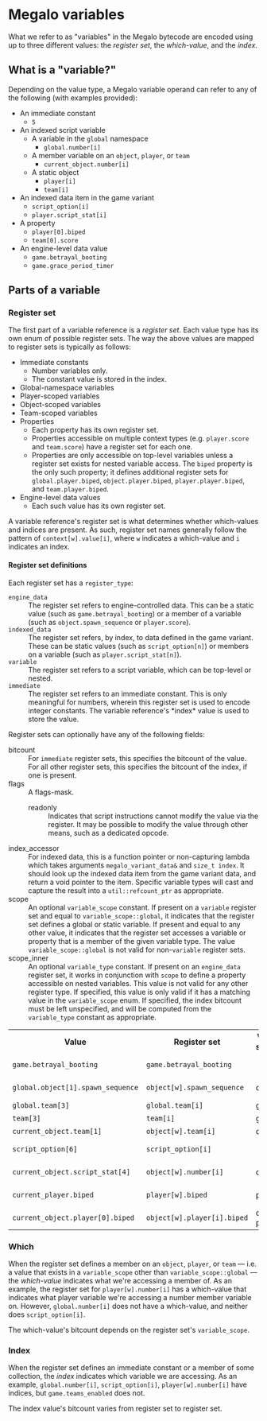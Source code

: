 # Megalo variables

What we refer to as "variables" in the Megalo bytecode are encoded using up to three different values: the *register set*, the *which-value*, and the *index*.

## What is a "variable?"

Depending on the value type, a Megalo variable operand can refer to any of the following (with examples provided):

* An immediate constant
  * `5`
* An indexed script variable
  * A variable in the `global` namespace
    * `global.number[i]`
  * A member variable on an `object`, `player`, or `team`
    * `current_object.number[i]`
  * A static object
    * `player[i]`
    * `team[i]`
* An indexed data item in the game variant
  * `script_option[i]`
  * `player.script_stat[i]`
* A property
  * `player[0].biped`
  * `team[0].score`
* An engine-level data value
  * `game.betrayal_booting`
  * `game.grace_period_timer`

## Parts of a variable
### Register set

The first part of a variable reference is a *register set*. Each value type has its own enum of possible register sets. The way the above values are mapped to register sets is typically as follows:

* Immediate constants
  * Number variables only.
  * The constant value is stored in the index.
* Global-namespace variables
* Player-scoped variables
* Object-scoped variables
* Team-scoped variables
* Properties
  * Each property has its own register set.
  * Properties accessible on multiple context types (e.g. `player.score` and `team.score`) have a register set for each one.
  * Properties are only accessible on top-level variables unless a register set exists for nested variable access. The `biped` property is the only such property; it defines additional register sets for `global.player.biped`, `object.player.biped`, `player.player.biped`, and `team.player.biped`.
* Engine-level data values
  * Each such value has its own register set.

A variable reference's register set is what determines whether which-values and indices are present. As such, register set names generally follow the pattern of `context[w].value[i]`, where `w` indicates a which-value and `i` indicates an index.

#### Register set definitions

Each register set has a `register_type`:

<dl>
   <dt><code>engine_data</code></dt>
      <dd>
         The register set refers to engine-controlled data. This can be a static value (such as <code>game.betrayal_booting</code>) or a member of a variable (such as <code>object.spawn_sequence</code> or <code>player.score</code>).
      </dd>
   <dt><code>indexed_data</code></dt>
      <dd>
         The register set refers, by index, to data defined in the game variant. These can be static values (such as <code>script_option[n]</code>) or members on a variable (such as <code>player.script_stat[n]</code>).
      </dd>
   <dt><code>variable</code></dt>
      <dd>
         The register set refers to a script variable, which can be top-level or nested.
      </dd>
   <dt><code>immediate</code></dt>
      <dd>
         The register set refers to an immediate constant. This is only meaningful for numbers, wherein this register set is used to encode integer constants. The variable reference's *index* value is used to store the value.
      </dd>
</dl>

Register sets can optionally have any of the following fields:

<dl>
   <dt>bitcount</dt>
      <dd>
         For <code>immediate</code> register sets, this specifies the bitcount of the value. For all other register sets, this specifies the bitcount of the index, if one is present.
      </dd>
   <dt>flags</dt>
      <dd>
         A flags-mask.
         <dl>
            <dt>readonly</dt>
               <dd>Indicates that script instructions cannot modify the value via the register. It may be possible to modify the value through other means, such as a dedicated opcode.</dd>
         </dl>
      </dd>
   <dt>index_accessor</dt>
      <dd>
         For indexed data, this is a function pointer or non-capturing lambda which takes arguments <code>megalo_variant_data&</code> and <code>size_t index</code>. It should look up the indexed data item from the game variant data, and return a void pointer to the item. Specific variable types will cast and capture the result into a <code>util::refcount_ptr</code> as appropriate.
      </dd>
   <dt>scope</dt>
      <dd>
         An optional <code>variable_scope</code> constant. If present on a <code>variable</code> register set and equal to <code>variable_scope::global</code>, it indicates that the register set defines a global or static variable. If present and equal to any other value, it indicates that the register set accesses a variable or property that is a member of the given variable type. The value <code>variable_scope::global</code> is not valid for non-<code>variable</code> register sets.
      </dd>
   <dt>scope_inner</dt>
      <dd>
         An optional <code>variable_type</code> constant. If present on an <code>engine_data</code> register set, it works in conjunction with <code>scope</code> to define a property accessible on nested variables. This value is not valid for any other register type. If specified, this value is only valid if it has a matching value in the <code>variable_scope</code> enum. If specified, the index bitcount must be left unspecified, and will be computed from the <code>variable_type</code> constant as appropriate.
      </dd>
</dl>

<table>
   <tr>
      <th>Value</th>
      <th>Register set</th>
      <th>Variable scope(s)</th>
      <th>Register type</th>
      <th>Has which</th>
      <th>Has index</th>
   </tr>
   <tr>
      <td><code>game.betrayal_booting</code></td>
      <td><code>game.betrayal_booting</code></td>
      <td></td>
      <td>engine data</td>
      <td>No</td>
      <td>No</td>
   </tr>
   <tr>
      <td><code>global.object[1].spawn_sequence</code></td>
      <td><code>object[w].spawn_sequence</code></td>
      <td>object</td>
      <td>engine data</td>
      <td>No</td>
      <td>No</td>
   </tr>
   <tr>
      <td><code>global.team[3]</code></td>
      <td><code>global.team[i]</code></td>
      <td>global</td>
      <td>variable</td>
      <td>No</td>
      <td>Yes</td>
   </tr>
   <tr>
      <td><code>team[3]</code></td>
      <td><code>team[i]</code></td>
      <td>global</td>
      <td>variable</td>
      <td>No</td>
      <td>Yes</td>
   </tr>
   <tr>
      <td><code>current_object.team[1]</code></td>
      <td><code>object[w].team[i]</code></td>
      <td>object</td>
      <td>variable</td>
      <td>Yes</td>
      <td>Yes</td>
   </tr>
   <tr>
      <td><code>script_option[6]</code></td>
      <td><code>script_option[i]</code></td>
      <td></td>
      <td>indexed data</td>
      <td>No</td>
      <td>Yes</td>
   </tr>
   <tr>
      <td><code>current_object.script_stat[4]</code></td>
      <td><code>object[w].number[i]</code></td>
      <td>object</td>
      <td>indexed data</td>
      <td>Yes</td>
      <td>Yes</td>
   </tr>
   <tr>
      <td><code>current_player.biped</code></td>
      <td><code>player[w].biped</code></td>
      <td>player</td>
      <td>engine data</td>
      <td>Yes</td>
      <td>No</td>
   </tr>
   <tr>
      <td><code>current_object.player[0].biped</code></td>
      <td><code>object[w].player[i].biped</code></td>
      <td>object, player</td>
      <td>engine data</td>
      <td>Yes</td>
      <td>Yes</td>
   </tr>
</table>

### Which

When the register set defines a member on an `object`, `player`, or `team` &mdash; i.e. a value that exists in a `variable_scope` other than `variable_scope::global` &mdash; the *which-value* indicates what we're accessing a member of. As an example, the register set for `player[w].number[i]` has a which-value that indicates what player variable we're accessing a number member variable on. However, `global.number[i]` does not have a which-value, and neither does `script_option[i]`.

The which-value's bitcount depends on the register set's `variable_scope`.

### Index

When the register set defines an immediate constant or a member of some collection, the *index* indicates which variable we are accessing. As an example, `global.number[i]`, `script_option[i]`, `player[w].number[i]` have indices, but `game.teams_enabled` does not.

The index value's bitcount varies from register set to register set.